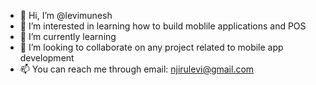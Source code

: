 - 👋 Hi, I’m @levimunesh
- 👀 I’m interested in learning how to build moblile applications and POS
- 🌱 I’m currently learning 
- 💞️ I’m looking to collaborate on any project related to mobile app development
- 📫 You can reach me through email: njirulevi@gmail.com

<!---
levimunesh/levimunesh is a ✨ special ✨ repository because its `README.md` (this file) appears on your GitHub profile.
You can click the Preview link to take a look at your changes.
--->
